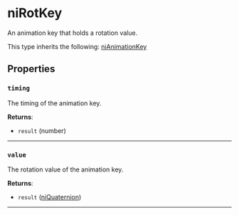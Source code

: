 # niRotKey

An animation key that holds a rotation value.

This type inherits the following: [niAnimationKey](../../types/niAnimationKey)
## Properties

### `timing`

The timing of the animation key.

**Returns**:

* `result` (number)

***

### `value`

The rotation value of the animation key.

**Returns**:

* `result` ([niQuaternion](../../types/niQuaternion))

***

